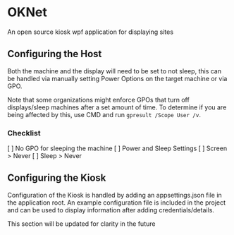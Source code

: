 # OKNet
An open source kiosk wpf application for displaying sites

## Configuring the Host

Both the machine and the display will need to be set to not sleep, this can be handled via manually setting Power Options on the target machine or via GPO.

Note that some organizations might enforce GPOs that turn off displays/sleep machines after a set amount of time. To determine if you are being affected by this, use CMD and run `gpresult /Scope User /v`.

### Checklist

[ ] No GPO for sleeping the machine
[ ] Power and Sleep Settings
    [ ] Screen > Never
    [ ] Sleep > Never
    
## Configuring the Kiosk

Configuration of the Kiosk is handled by adding an appsettings.json file in the application root. An example configuration file is included in the project and can be used to display information after adding credentials/details.

This section will be updated for clarity in the future
